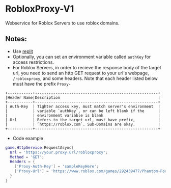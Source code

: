 # RobloxProxy-V1
Webservice for Roblox Servers to use roblox domains.
## Notes: 
 - Use [replit](https://replit.com)
 - Optionally, you can set an environment variable called `authKey` for access restrictions.
 - For Roblox Servers, in order to recieve the response body of the target url, you need to send an http GET request to your url's webpage, `/robloxproxy`, and some headers. Note that each header listed below must have the prefix `Proxy-`
```
+-----------+------------------------------------------------------+
|Header Name|Description                                           |
+-----------+------------------------------------------------------+
| Auth-Key  | Tighter access key, must match server's environment  |
|           | variable `authKey`, or can be left blank if the      |
|           | environment variable is blank                        |
| Url       | Refers to the target url, must have prefix,          |
|           | `https://roblox.com`. Sub-Domains are okay.          |
+-----------+------------------------------------------------------+
```
   - Code example
```lua
game.HttpService:RequestAsync{
  Url = 'https://your.proxy.url/robloxproxy';
  Method = 'GET';
  Headers = {
    ['Proxy-Auth-Key'] = 'sampleKeyHere';
    ['Proxy-Url'] = 'https://www.roblox.com/games/292439477/Phantom-Forces'
  }
}
```